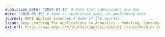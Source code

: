```yaml
---
submission_date: '2020-04-15' # Date that submissions are due
date: '2020-06-30' # Same as submission_date, or publishing date
journal: MDPI Applied Sciences # Name of the journal
issue: Deep Learning for Applications in Acoustics - Modeling, Synthesis, and Listening # Name of this issue
ext_url: https://www.mdpi.com/journal/applsci/special_issues/Machine_Learning_Acoustical_Problems # URL to call for articles for this issue
---
```

